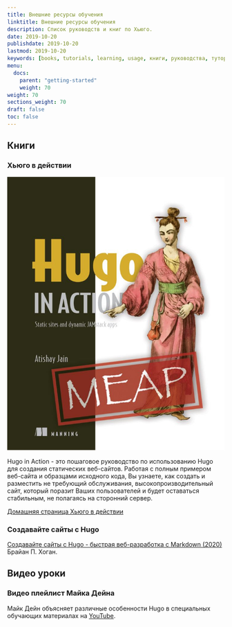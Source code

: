 ```yaml
---
title: Внешние ресурсы обучения
linktitle: Внешние ресурсы обучения
description: Список руководств и книг по Хьюго.
date: 2019-10-20
publishdate: 2019-10-20
lastmod: 2019-10-20
keywords: [books, tutorials, learning, usage, книги, руководства, туториалы, применение, использование, мануалы, обучение]
menu:
  docs:
    parent: "getting-started"
    weight: 70
weight: 70
sections_weight: 70
draft: false
toc: false
---
```


## Книги

### Хьюго в действии

[![Хьюго в действии](hia.jpg)](https://www.manning.com/books/hugo-in-action)

Hugo in Action - это пошаговое руководство по использованию Hugo для создания статических веб-сайтов. Работая с полным примером веб-сайта и образцами исходного кода, Вы узнаете, как создать и разместить не требующий обслуживания, высокопроизводительный сайт, который поразит Ваших пользователей и будет оставаться стабильным, не полагаясь на сторонний сервер.

[Домашняя страница Хьюго в действии](https://www.manning.com/books/hugo-in-action)

### Создавайте сайты с Hugo

[Создавайте сайты с Hugo - быстрая веб-разработка с Markdown (2020)](https://pragprog.com/titles/bhhugo/) Брайан П. Хоган.

## Видео уроки

### Видео плейлист Майка Дейна

Майк Дейн объясняет различные особенности Hugo в специальных обучающих материалах на [YouTube](https://www.youtube.com/watch?list=PLLAZ4kZ9dFpOnyRlyS-liKL5ReHDcj4G3&v=qtIqKaDlqXo).
